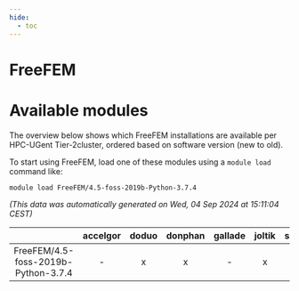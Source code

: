 ```yaml
---
hide:
  - toc
---
```


FreeFEM
=======

# Available modules


The overview below shows which FreeFEM installations are available per HPC-UGent Tier-2cluster, ordered based on software version (new to old).

To start using FreeFEM, load one of these modules using a `module load` command like:

```shell
module load FreeFEM/4.5-foss-2019b-Python-3.7.4
```

*(This data was automatically generated on Wed, 04 Sep 2024 at 15:11:04 CEST)*  

| |accelgor|doduo|donphan|gallade|joltik|shinx|skitty|
| :---: | :---: | :---: | :---: | :---: | :---: | :---: | :---: |
|FreeFEM/4.5-foss-2019b-Python-3.7.4|-|x|x|-|x|-|x|
